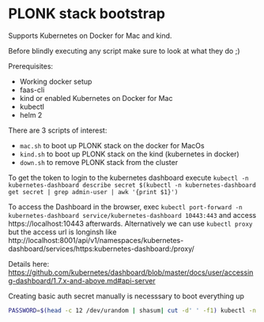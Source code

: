 # PLONK stack bootstrap

Supports Kubernetes on Docker for Mac and kind.

Before blindly executing any script make sure to look at what they do ;)

Prerequisites:
* Working docker setup
* faas-cli
* kind or enabled Kubernetes on Docker for Mac
* kubectl
* helm 2

There are 3 scripts of interest:
* `mac.sh` to boot up PLONK stack on the docker for MacOs
* `kind.sh` to boot up PLONK stack on the kind (kubernetes in docker)
* `down.sh` to remove PLONK stack from the cluster

To get the token to login to the kubernetes dashboard execute `kubectl -n kubernetes-dashboard describe secret $(kubectl -n kubernetes-dashboard get secret | grep admin-user | awk '{print $1}')`

To access the Dashboard in the browser, exec
`kubectl port-forward -n kubernetes-dashboard service/kubernetes-dashboard 10443:443`
and access https://localhost:10443 afterwards.
Alternatively we can use `kubectl proxy` but the access url is longinsh like http://localhost:8001/api/v1/namespaces/kubernetes-dashboard/services/https:kubernetes-dashboard:/proxy/

Details here:
https://github.com/kubernetes/dashboard/blob/master/docs/user/accessing-dashboard/1.7.x-and-above.md#api-server


Creating basic auth secret manually is necesssary to boot everything up 
```sh 
PASSWORD=$(head -c 12 /dev/urandom | shasum| cut -d' ' -f1) kubectl -n openfaas create secret generic basic-auth --from-literal=basic-auth-user=admin --from-literal=basic-auth-password="$PASSWORD"
```

